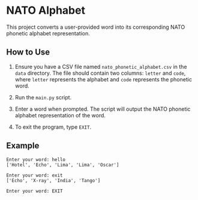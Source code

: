 # NATO Alphabet

This project converts a user-provided word into its corresponding NATO phonetic alphabet representation.

## How to Use

1. Ensure you have a CSV file named `nato_phonetic_alphabet.csv` in the `data` directory. The file should contain two columns: `letter` and `code`, where `letter` represents the alphabet and `code` represents the phonetic word.

2. Run the `main.py` script.

3. Enter a word when prompted. The script will output the NATO phonetic alphabet representation of the word.

4. To exit the program, type `EXIT`.

## Example

```
Enter your word: hello
['Hotel', 'Echo', 'Lima', 'Lima', 'Oscar']

Enter your word: exit
['Echo', 'X-ray', 'India', 'Tango']

Enter your word: EXIT
